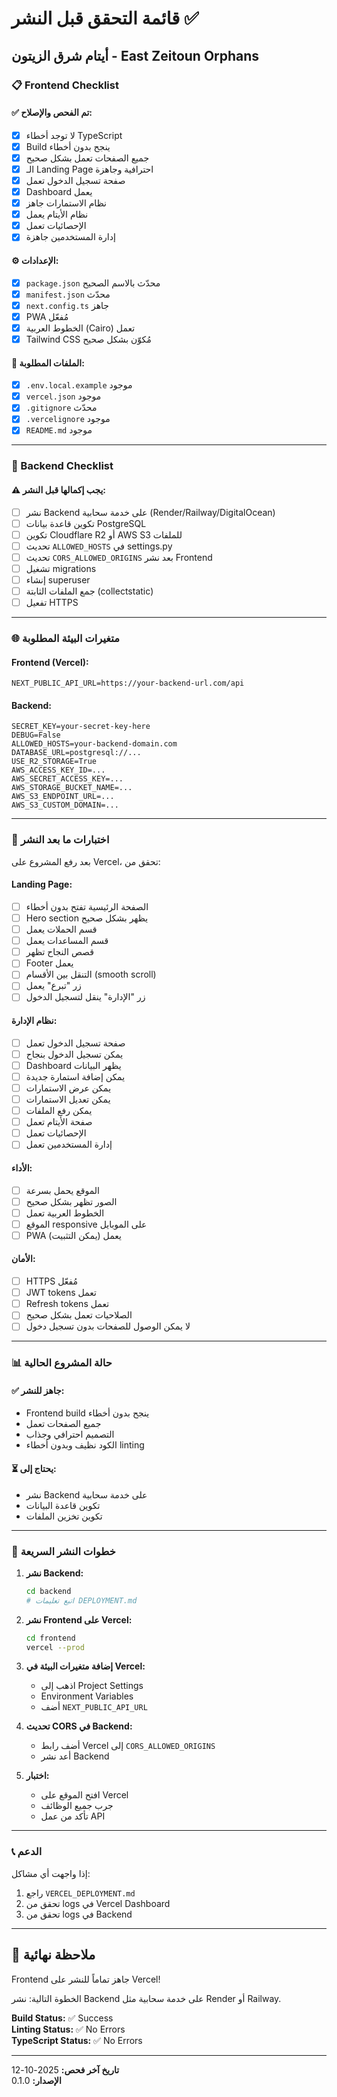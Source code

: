 # قائمة التحقق قبل النشر ✅

## أيتام شرق الزيتون - East Zeitoun Orphans

### 📋 Frontend Checklist

#### ✅ تم الفحص والإصلاح:
- [x] لا توجد أخطاء TypeScript
- [x] Build ينجح بدون أخطاء
- [x] جميع الصفحات تعمل بشكل صحيح
- [x] الـ Landing Page احترافية وجاهزة
- [x] صفحة تسجيل الدخول تعمل
- [x] Dashboard يعمل
- [x] نظام الاستمارات جاهز
- [x] نظام الأيتام يعمل
- [x] الإحصائيات تعمل
- [x] إدارة المستخدمين جاهزة

#### ⚙️ الإعدادات:
- [x] `package.json` محدّث بالاسم الصحيح
- [x] `manifest.json` محدّث
- [x] `next.config.ts` جاهز
- [x] PWA مُفعّل
- [x] الخطوط العربية (Cairo) تعمل
- [x] Tailwind CSS مُكوّن بشكل صحيح

#### 📁 الملفات المطلوبة:
- [x] `.env.local.example` موجود
- [x] `vercel.json` موجود
- [x] `.gitignore` محدّث
- [x] `.vercelignore` موجود
- [x] `README.md` موجود

---

### 🔧 Backend Checklist

#### ⚠️ يجب إكمالها قبل النشر:

- [ ] نشر Backend على خدمة سحابية (Render/Railway/DigitalOcean)
- [ ] تكوين قاعدة بيانات PostgreSQL
- [ ] تكوين Cloudflare R2 أو AWS S3 للملفات
- [ ] تحديث `ALLOWED_HOSTS` في settings.py
- [ ] تحديث `CORS_ALLOWED_ORIGINS` بعد نشر Frontend
- [ ] تشغيل migrations
- [ ] إنشاء superuser
- [ ] جمع الملفات الثابتة (collectstatic)
- [ ] تفعيل HTTPS

---

### 🌐 متغيرات البيئة المطلوبة

#### Frontend (Vercel):
```env
NEXT_PUBLIC_API_URL=https://your-backend-url.com/api
```

#### Backend:
```env
SECRET_KEY=your-secret-key-here
DEBUG=False
ALLOWED_HOSTS=your-backend-domain.com
DATABASE_URL=postgresql://...
USE_R2_STORAGE=True
AWS_ACCESS_KEY_ID=...
AWS_SECRET_ACCESS_KEY=...
AWS_STORAGE_BUCKET_NAME=...
AWS_S3_ENDPOINT_URL=...
AWS_S3_CUSTOM_DOMAIN=...
```

---

### 🧪 اختبارات ما بعد النشر

بعد رفع المشروع على Vercel، تحقق من:

#### Landing Page:
- [ ] الصفحة الرئيسية تفتح بدون أخطاء
- [ ] Hero section يظهر بشكل صحيح
- [ ] قسم الحملات يعمل
- [ ] قسم المساعدات يعمل
- [ ] قصص النجاح تظهر
- [ ] Footer يعمل
- [ ] التنقل بين الأقسام (smooth scroll)
- [ ] زر "تبرع" يعمل
- [ ] زر "الإدارة" ينقل لتسجيل الدخول

#### نظام الإدارة:
- [ ] صفحة تسجيل الدخول تعمل
- [ ] يمكن تسجيل الدخول بنجاح
- [ ] Dashboard يظهر البيانات
- [ ] يمكن إضافة استمارة جديدة
- [ ] يمكن عرض الاستمارات
- [ ] يمكن تعديل الاستمارات
- [ ] يمكن رفع الملفات
- [ ] صفحة الأيتام تعمل
- [ ] الإحصائيات تعمل
- [ ] إدارة المستخدمين تعمل

#### الأداء:
- [ ] الموقع يحمل بسرعة
- [ ] الصور تظهر بشكل صحيح
- [ ] الخطوط العربية تعمل
- [ ] الموقع responsive على الموبايل
- [ ] PWA يعمل (يمكن التثبيت)

#### الأمان:
- [ ] HTTPS مُفعّل
- [ ] JWT tokens تعمل
- [ ] Refresh tokens تعمل
- [ ] الصلاحيات تعمل بشكل صحيح
- [ ] لا يمكن الوصول للصفحات بدون تسجيل دخول

---

### 📊 حالة المشروع الحالية

#### ✅ جاهز للنشر:
- Frontend build ينجح بدون أخطاء
- جميع الصفحات تعمل
- التصميم احترافي وجذاب
- الكود نظيف وبدون أخطاء linting

#### ⏳ يحتاج إلى:
- نشر Backend على خدمة سحابية
- تكوين قاعدة البيانات
- تكوين تخزين الملفات

---

### 🚀 خطوات النشر السريعة

1. **نشر Backend:**
   ```bash
   cd backend
   # اتبع تعليمات DEPLOYMENT.md
   ```

2. **نشر Frontend على Vercel:**
   ```bash
   cd frontend
   vercel --prod
   ```

3. **إضافة متغيرات البيئة في Vercel:**
   - اذهب إلى Project Settings
   - Environment Variables
   - أضف `NEXT_PUBLIC_API_URL`

4. **تحديث CORS في Backend:**
   - أضف رابط Vercel إلى `CORS_ALLOWED_ORIGINS`
   - أعد نشر Backend

5. **اختبار:**
   - افتح الموقع على Vercel
   - جرب جميع الوظائف
   - تأكد من عمل API

---

### 📞 الدعم

إذا واجهت أي مشاكل:
1. راجع `VERCEL_DEPLOYMENT.md`
2. تحقق من logs في Vercel Dashboard
3. تحقق من logs في Backend

---

## 🎉 ملاحظة نهائية

Frontend جاهز تماماً للنشر على Vercel! 

الخطوة التالية: نشر Backend على خدمة سحابية مثل Render أو Railway.

**Build Status:** ✅ Success  
**Linting Status:** ✅ No Errors  
**TypeScript Status:** ✅ No Errors  

---

**تاريخ آخر فحص:** 2025-10-12  
**الإصدار:** 0.1.0

